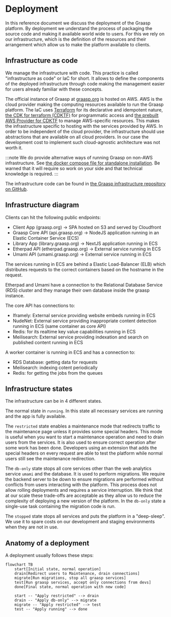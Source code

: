 # Deployment

In this reference document we discuss the deployment of the Graasp platform.
By deployment we understand the process of packaging the source code and making it available world wide to users.
For this we rely on our infrastructure, which is the definition of the resources and their arrangement which allow us to make the platform available to clients.

## Infrastructure as code

We manage the infrastructure with code. This practice is called "infrastructure as code" or IaC for short.
It allows to define the components of the deployed infrastructure through code making the management easier for users already familiar with these concepts.

The official instance of Graasp at [graasp.org](https://graasp.org) is hosted on AWS.
AWS is the cloud provider making the computing resources available to run the Graasp platform.
The IaC uses [Terraform](https://developer.hashicorp.com/terraform) for its declarative and idempotent nature, [the CDK for terraform (CDKTF)](https://developer.hashicorp.com/terraform/cdktf) for programmatic access and [the prebuilt AWS Provider for CDKTF](https://github.com/cdktf/cdktf-provider-aws) to manage AWS-specific resources.
This makes the infrastructure specific to hosting with the services provided by AWS.
In order to be independent of the cloud provider, the infrastructure should use abstractions that are available on all cloud providers.
In our case the development cost to implement such cloud-agnostic architecture was not worth it.

:::note
We do provide alternative ways of running Graasp on non-AWS infrastructure.
See [the docker compose file for standalone installation](https://github.com/graasp/graasp/blob/main/docker/compose.yml).
Be warned that it will require so work on your side and that technical knowledge
is required.
:::

The infrastructure code can be found in [the Graasp infrastructure repository on GitHub](https://github.com/graasp/graasp-infrastructure).

## Infrastructure diagram

Clients can hit the following public endpoints:

- Client App (graasp.org) -> SPA hosted on S3 and served by Cloudfront
- Graasp Core API (api.graasp.org) -> NodeJS application running in an Elastic Container Service (ECS)
- Library App (library.graasp.org) -> NextJS application running in ECS
- Etherpad API (etherpad.graasp.org) -> External service running in ECS
- Umami API (umami.graasp.org) -> External service running in ECS

The services running in ECS are behind a Elastic Load-Balancer (ELB) which distributes requests to the correct containers based on the hostname in the request.

Etherpad and Umami have a connection to the Relational Database Service (RDS) cluster and they manage their own database inside the graasp instance.

The core API has connections to:

- Iframely: External service providing website embeds running in ECS
- NudeNet: External service providing inappropriate content detection running in ECS (same container as core API)
- Redis: for its realtime key value capabilities running in ECS
- Meilisearch: External service providing indexation and search on published content running in ECS

A worker container is running in ECS and has a connection to:

- RDS Database: getting data for requests
- Meilisearch: indexing cotent periodically
- Redis: for getting the jobs from the queues

## Infrastructure states

The infrastructure can be in 4 different states.

The normal state in `running`. In this state all necessary services are running
and the app is fully available.

The `restricted` state enables a maintenance mode that redirects traffic to
the maintenance page unless it provides some special headers. This mode is
useful when you want to start a maintenance operation and need to drain users
from the services. It is also used to ensure correct operation after some
work has been done. Developers using an extension that adds the special headers
on every request are able to test the platform while normal users still see the
maintenance redirection.

The `db-only` state stops all core services other than the web analytics service
`umami` and the database. It is used to perform migrations. We require the
backend server to be down to ensure migrations are performed without conflicts
from users interacting with the platform. This process does not allow rolling
deployments and requires a service interruption. We think that at our scale these
trade-offs are acceptable as they allow us to reduce the complexity of deploying
a new version of the platform. In the `db-only` state a single-use task containing
the migration code is run.

The `stopped` state stops all services and puts the platform in a "deep-sleep".
We use it to spare costs on our development and staging environments when they
are not in use.

## Anatomy of a deployment

A deployment usually follows these steps:

```mermaid
flowchart TB
    start[Initial state, normal operation]
    drain[Redirect users to Maintenance, drain connections]
    migrate[Run migrations, stop all graasp services]
    test[Run graasp services, accept only connections from devs]
    done[Final state, normal operation with new code]

    start -- "Apply restricted" --> drain
    drain -- "Apply db-only" --> migrate
    migrate -- "Apply restricted" --> test
    test -- "Apply running" --> done
```
